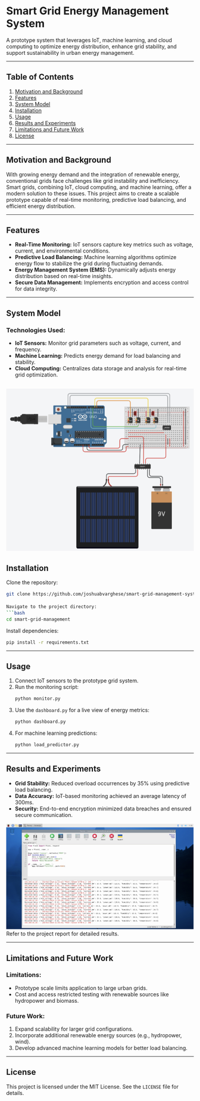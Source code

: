 # Smart Grid Energy Management System

A prototype system that leverages IoT, machine learning, and cloud computing to optimize energy distribution, enhance grid stability, and support sustainability in urban energy management.

---

## Table of Contents

1. [Motivation and Background](#motivation-and-background)
2. [Features](#features)
3. [System Model](#system-model)
4. [Installation](#installation)
5. [Usage](#usage)
6. [Results and Experiments](#results-and-experiments)
7. [Limitations and Future Work](#limitations-and-future-work)
8. [License](#license)

---

## Motivation and Background

With growing energy demand and the integration of renewable energy, conventional grids face challenges like grid instability and inefficiency. Smart grids, combining IoT, cloud computing, and machine learning, offer a modern solution to these issues. This project aims to create a scalable prototype capable of real-time monitoring, predictive load balancing, and efficient energy distribution.

---

## Features

- **Real-Time Monitoring:** IoT sensors capture key metrics such as voltage, current, and environmental conditions.
- **Predictive Load Balancing:** Machine learning algorithms optimize energy flow to stabilize the grid during fluctuating demands.
- **Energy Management System (EMS):** Dynamically adjusts energy distribution based on real-time insights.
- **Secure Data Management:** Implements encryption and access control for data integrity.

---

## System Model

### Technologies Used:
- **IoT Sensors:** Monitor grid parameters such as voltage, current, and frequency.
- **Machine Learning:** Predicts energy demand for load balancing and stability.
- **Cloud Computing:** Centralizes data storage and analysis for real-time grid optimization.

![Diagram](./Assets/Asset1.JPG)
---



## Installation

Clone the repository:
   ```bash
   git clone https://github.com/joshuabvarghese/smart-grid-management-system.git

Navigate to the project directory:
```bash
cd smart-grid-management
```

Install dependencies:
```bash
pip install -r requirements.txt
```

---

## Usage

1. Connect IoT sensors to the prototype grid system.
2. Run the monitoring script:
   ```bash
   python monitor.py
   ```
3. Use the `dashboard.py` for a live view of energy metrics:
   ```bash
   python dashboard.py
   ```
4. For machine learning predictions:
   ```bash
   python load_predictor.py
   ```

---

## Results and Experiments

- **Grid Stability:** Reduced overload occurrences by 35% using predictive load balancing.
- **Data Accuracy:** IoT-based monitoring achieved an average latency of 300ms.
- **Security:** End-to-end encryption minimized data breaches and ensured secure communication.

![Diagram](./Assets/Asset2.JPG)
Refer to the project report for detailed results.

---

## Limitations and Future Work

### Limitations:
- Prototype scale limits application to large urban grids.
- Cost and access restricted testing with renewable sources like hydropower and biomass.

### Future Work:
1. Expand scalability for larger grid configurations.
2. Incorporate additional renewable energy sources (e.g., hydropower, wind).
3. Develop advanced machine learning models for better load balancing.

---

## License

This project is licensed under the MIT License. See the `LICENSE` file for details.


